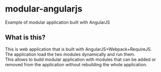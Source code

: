 # modular-angularjs
Example of modular application built with AngularJS

## What is this?

This is web application that is built with AngularJS+Webpack+RequireJS.  
The application load the two modules dynamically and run them.  
This allows to build modular application with modules that can be added or removed from the application without rebuilding the whole application.
